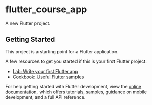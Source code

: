 # flutter_course_app

A new Flutter project.

## Getting Started

This project is a starting point for a Flutter application.

A few resources to get you started if this is your first Flutter project:

- [Lab: Write your first Flutter app](https://docs.flutter.dev/get-started/codelab)
- [Cookbook: Useful Flutter samples](https://docs.flutter.dev/cookbook)

For help getting started with Flutter development, view the
[online documentation](https://docs.flutter.dev/), which offers tutorials,
samples, guidance on mobile development, and a full API reference.

<!-- To Run code -->
<!-- Flutter Version  3.16.2-->

<!-- If Your Flutter version is already 3.16.2 then only run last 2 steps -->
<!-- dart pub global activate fvm -->
<!-- fvm install 3.16.2 -->
<!-- fvm use 3.16.2 -->
<!-- flutter pub get -->
<!-- flutter run -->